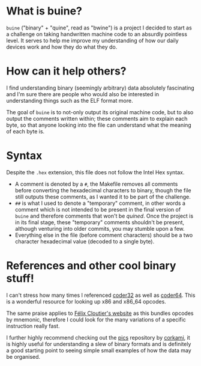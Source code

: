 # What is buine?

`buine` ("binary" + "quine", read as "bwine") is a project I 
decided to start as a challenge on taking handwritten machine 
code to an absurdly pointless level. It serves to help me 
improve my understanding of how our daily devices work and 
how they do what they do.

# How can it help others?

I find understanding binary (seemingly arbitrary) data absolutely
fascinating and I'm sure there are people who would also be interested
in understanding things such as the ELF format more.

The goal of `buine` is to not-only output its original machine code, 
but to also output the comments written within; these comments aim to
explain each byte, so that anyone looking into the file can understand
what the meaning of each byte is.

# Syntax

Despite the `.hex` extension, this file does not follow the Intel Hex
syntax.

* A comment is denoted by a `#`, the Makefile removes all comments before
converting the hexadecimal characters to binary, though the file still outputs
these comments, as I wanted it to be part of the challenge.
* `##` is what I used to denote a "temporary" comment, in other words a comment
which is not intended to be present in the final version of `buine` and therefore
comments that won't be _quined_. Once the project is in its final stage, these
"temporary" comments shouldn't be present, although venturing into older commits,
you may stumble upon a few.
* Everything else in the file (before comment characters) should be a two character
hexadecimal value (decoded to a single byte).

# References and other cool binary stuff!

I can't stress how many times I referenced 
[coder32](http://ref.x86asm.net/coder32.html) as well as
[coder64](http://ref.x86asm.net/coder64.html). This is a wonderful resource
for looking up x86 and x86\_64 opcodes.

The same praise applies to [Félix Cloutier's website](https://www.felixcloutier.com/x86/)
as this bundles opcodes by mnemonic, therefore I could look for the many variations
of a specific instruction really fast.

I further highly recommend checking out the 
[pics](https://github.com/corkami/pics)
repository by [corkami](https://github.com/corkami), it is highly useful
for understanding a slew of binary formats and is definitely a good starting
point to seeing simple small examples of how the data may be organised.
